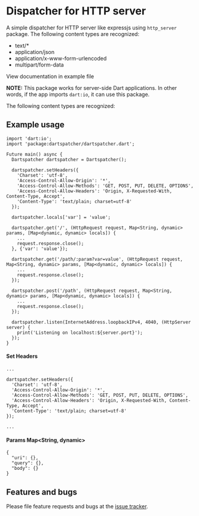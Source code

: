 # Dispatcher for HTTP server

A simple dispatcher for HTTP server like expressjs using `http_server` package.
The following content types are recognized:

- text/*
- application/json
- application/x-www-form-urlencoded
- multipart/form-data

View documentation in example file

**NOTE:** This package works for server-side Dart applications.
In other words, if the app imports `dart:io`, it can use this
package.

The following content types are recognized:

## Example usage

```
import 'dart:io';
import 'package:dartspatcher/dartspatcher.dart';

Future main() async {
  Dartspatcher dartspatcher = Dartspatcher();

  dartspatcher.setHeaders({
    'Charset': 'utf-8',
    'Access-Control-Allow-Origin': '*',
    'Access-Control-Allow-Methods': 'GET, POST, PUT, DELETE, OPTIONS',
    'Access-Control-Allow-Headers': 'Origin, X-Requested-With, Content-Type, Accept',
    'Content-Type': 'text/plain; charset=utf-8'
  });

  dartspatcher.locals['var'] = 'value';

  dartspatcher.get('/', (HttpRequest request, Map<String, dynamic> params, [Map<dynamic, dynamic> locals]) {
    ...
    request.response.close();
  }, {'var': 'value'});

  dartspatcher.get('/path/:param?var=value', (HttpRequest request, Map<String, dynamic> params, [Map<dynamic, dynamic> locals]) {
    ...
    request.response.close();
  });

  dartspatcher.post('/path', (HttpRequest request, Map<String, dynamic> params, [Map<dynamic, dynamic> locals]) {
    ...
    request.response.close();
  });

  dartspatcher.listen(InternetAddress.loopbackIPv4, 4040, (HttpServer server) {
    print('Listening on localhost:${server.port}');
  });
}
```

#### Set Headers
```
...

dartspatcher.setHeaders({
  'Charset': 'utf-8',
  'Access-Control-Allow-Origin': '*',
  'Access-Control-Allow-Methods': 'GET, POST, PUT, DELETE, OPTIONS',
  'Access-Control-Allow-Headers': 'Origin, X-Requested-With, Content-Type, Accept',
  'Content-Type': 'text/plain; charset=utf-8'
});

...
```
#### Params Map<String, dynamic>
```
{
  "uri": {},
  "query": {},
  "body": {}
}
```
## Features and bugs

Please file feature requests and bugs at the [issue tracker][tracker].

[tracker]: https://github.com/getdbjs/dartspatcher/issues
